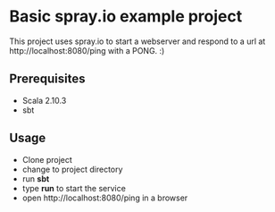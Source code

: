 # Basic spray.io example project

This project uses spray.io to start a webserver and respond to a url at http://localhost:8080/ping with a PONG. :)

## Prerequisites

- Scala 2.10.3
- sbt

## Usage

- Clone project
- change to project directory
- run __sbt__
- type __run__ to start the service
- open http://localhost:8080/ping in a browser

